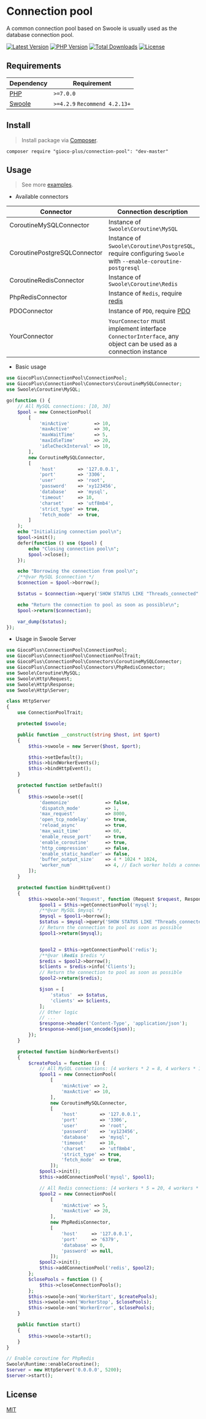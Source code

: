 # Connection pool
A common connection pool based on Swoole is usually used as the database connection pool.

[![Latest Version](https://img.shields.io/github/release/gioco-plus/connection-pool.svg)](https://github.com/gioco-plus/connection-pool/releases)
[![PHP Version](https://img.shields.io/packagist/php-v/gioco-plus/connection-pool.svg?color=green)](https://secure.php.net)
[![Total Downloads](https://poser.pugx.org/gioco-plus/connection-pool/downloads)](https://packagist.org/packages/gioco-plus/connection-pool)
[![License](https://poser.pugx.org/gioco-plus/connection-pool/license)](LICENSE)

## Requirements

| Dependency | Requirement |
| -------- | -------- |
| [PHP](https://secure.php.net/manual/en/install.php) | `>=7.0.0` |
| [Swoole](https://github.com/swoole/swoole-src) | `>=4.2.9` `Recommend 4.2.13+` |

## Install
> Install package via [Composer](https://getcomposer.org/).

```shell
composer require "gioco-plus/connection-pool": "dev-master"
```

## Usage
> See more [examples](examples).

- Available connectors

| Connector | Connection description |
| -------- | -------- |
| CoroutineMySQLConnector | Instance of `Swoole\Coroutine\MySQL` |
| CoroutinePostgreSQLConnector | Instance of `Swoole\Coroutine\PostgreSQL`, require configuring `Swoole` with `--enable-coroutine-postgresql`|
| CoroutineRedisConnector | Instance of `Swoole\Coroutine\Redis` |
| PhpRedisConnector | Instance of `Redis`, require [redis](https://pecl.php.net/package/redis) |
| PDOConnector | Instance of `PDO`, require [PDO](https://www.php.net/manual/en/book.pdo.php) |
| YourConnector | `YourConnector` must implement interface `ConnectorInterface`, any object can be used as a connection instance |

- Basic usage

```php
use GiocoPlus\ConnectionPool\ConnectionPool;
use GiocoPlus\ConnectionPool\Connectors\CoroutineMySQLConnector;
use Swoole\Coroutine\MySQL;

go(function () {
    // All MySQL connections: [10, 30]
    $pool = new ConnectionPool(
        [
            'minActive'         => 10,
            'maxActive'         => 30,
            'maxWaitTime'       => 5,
            'maxIdleTime'       => 20,
            'idleCheckInterval' => 10,
        ],
        new CoroutineMySQLConnector,
        [
            'host'        => '127.0.0.1',
            'port'        => '3306',
            'user'        => 'root',
            'password'    => 'xy123456',
            'database'    => 'mysql',
            'timeout'     => 10,
            'charset'     => 'utf8mb4',
            'strict_type' => true,
            'fetch_mode'  => true,
        ]
    );
    echo "Initializing connection pool\n";
    $pool->init();
    defer(function () use ($pool) {
        echo "Closing connection pool\n";
        $pool->close();
    });

    echo "Borrowing the connection from pool\n";
    /**@var MySQL $connection */
    $connection = $pool->borrow();

    $status = $connection->query('SHOW STATUS LIKE "Threads_connected"');

    echo "Return the connection to pool as soon as possible\n";
    $pool->return($connection);

    var_dump($status);
});
```

- Usage in Swoole Server

```php
use GiocoPlus\ConnectionPool\ConnectionPool;
use GiocoPlus\ConnectionPool\ConnectionPoolTrait;
use GiocoPlus\ConnectionPool\Connectors\CoroutineMySQLConnector;
use GiocoPlus\ConnectionPool\Connectors\PhpRedisConnector;
use Swoole\Coroutine\MySQL;
use Swoole\Http\Request;
use Swoole\Http\Response;
use Swoole\Http\Server;

class HttpServer
{
    use ConnectionPoolTrait;

    protected $swoole;

    public function __construct(string $host, int $port)
    {
        $this->swoole = new Server($host, $port);

        $this->setDefault();
        $this->bindWorkerEvents();
        $this->bindHttpEvent();
    }

    protected function setDefault()
    {
        $this->swoole->set([
            'daemonize'             => false,
            'dispatch_mode'         => 1,
            'max_request'           => 8000,
            'open_tcp_nodelay'      => true,
            'reload_async'          => true,
            'max_wait_time'         => 60,
            'enable_reuse_port'     => true,
            'enable_coroutine'      => true,
            'http_compression'      => false,
            'enable_static_handler' => false,
            'buffer_output_size'    => 4 * 1024 * 1024,
            'worker_num'            => 4, // Each worker holds a connection pool
        ]);
    }

    protected function bindHttpEvent()
    {
        $this->swoole->on('Request', function (Request $request, Response $response) {
            $pool1 = $this->getConnectionPool('mysql');
            /**@var MySQL $mysql */
            $mysql = $pool1->borrow();
            $status = $mysql->query('SHOW STATUS LIKE "Threads_connected"');
            // Return the connection to pool as soon as possible
            $pool1->return($mysql);


            $pool2 = $this->getConnectionPool('redis');
            /**@var \Redis $redis */
            $redis = $pool2->borrow();
            $clients = $redis->info('Clients');
            // Return the connection to pool as soon as possible
            $pool2->return($redis);

            $json = [
                'status'  => $status,
                'clients' => $clients,
            ];
            // Other logic
            // ...
            $response->header('Content-Type', 'application/json');
            $response->end(json_encode($json));
        });
    }

    protected function bindWorkerEvents()
    {
        $createPools = function () {
            // All MySQL connections: [4 workers * 2 = 8, 4 workers * 10 = 40]
            $pool1 = new ConnectionPool(
                [
                    'minActive' => 2,
                    'maxActive' => 10,
                ],
                new CoroutineMySQLConnector,
                [
                    'host'        => '127.0.0.1',
                    'port'        => '3306',
                    'user'        => 'root',
                    'password'    => 'xy123456',
                    'database'    => 'mysql',
                    'timeout'     => 10,
                    'charset'     => 'utf8mb4',
                    'strict_type' => true,
                    'fetch_mode'  => true,
                ]);
            $pool1->init();
            $this->addConnectionPool('mysql', $pool1);

            // All Redis connections: [4 workers * 5 = 20, 4 workers * 20 = 80]
            $pool2 = new ConnectionPool(
                [
                    'minActive' => 5,
                    'maxActive' => 20,
                ],
                new PhpRedisConnector,
                [
                    'host'     => '127.0.0.1',
                    'port'     => '6379',
                    'database' => 0,
                    'password' => null,
                ]);
            $pool2->init();
            $this->addConnectionPool('redis', $pool2);
        };
        $closePools = function () {
            $this->closeConnectionPools();
        };
        $this->swoole->on('WorkerStart', $createPools);
        $this->swoole->on('WorkerStop', $closePools);
        $this->swoole->on('WorkerError', $closePools);
    }

    public function start()
    {
        $this->swoole->start();
    }
}

// Enable coroutine for PhpRedis
Swoole\Runtime::enableCoroutine();
$server = new HttpServer('0.0.0.0', 5200);
$server->start();
```

## License

[MIT](LICENSE)